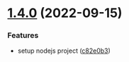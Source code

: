 # [1.4.0](https://github.com/carlo-ltk/semantic-releases/compare/v1.3.0...v1.4.0) (2022-09-15)


### Features

* setup nodejs project ([c82e0b3](https://github.com/carlo-ltk/semantic-releases/commit/c82e0b3ba197e5be4c74d046ec352b1e75f850ba))
